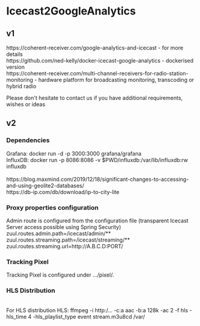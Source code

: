 # Icecast2GoogleAnalytics
<h2>v1</h2>
https://coherent-receiver.com/google-analytics-and-icecast - for more details <br /> 
https://github.com/ned-kelly/docker-icecast-google-analytics - dockerised version  <br />
https://coherent-receiver.com/multi-channel-receivers-for-radio-station-monitoring - hardware platform for broadcasting monitoring, transcoding or hybrid radio <br />

Please don't hesitate to contact us if you have additional requirements, wishes or ideas 
<br />
<h2>v2</h2>

<h3>Dependencies</h3>
Grafana:
docker run -d -p 3000:3000 grafana/grafana <br />
InfluxDB: docker run -p 8086:8086  -v $PWD/influxdb:/var/lib/influxdb:rw influxdb <br />
<br />
https://blog.maxmind.com/2019/12/18/significant-changes-to-accessing-and-using-geolite2-databases/
<br />
https://db-ip.com/db/download/ip-to-city-lite

<h3>Proxy properties configuration</h3>
Admin route is configured from the configuration file (transparent Icecast Server access possible using Spring Security)
<br />
zuul.routes.admin.path=/icecast/admin/** <br />
zuul.routes.streaming.path=/icecast/streaming/** <br />
zuul.routes.streaming.url=http://A.B.C.D:PORT/
<h3>Tracking Pixel</h3>
Tracking Pixel is configured under .../pixel/. 

<h3>HLS Distribution</h3>
<br />
For HLS distribution
HLS: ffmpeg -i http:/... -c:a aac -b:a 128k -ac 2 -f hls -hls_time 4 -hls_playlist_type event stream.m3u8cd /var/
